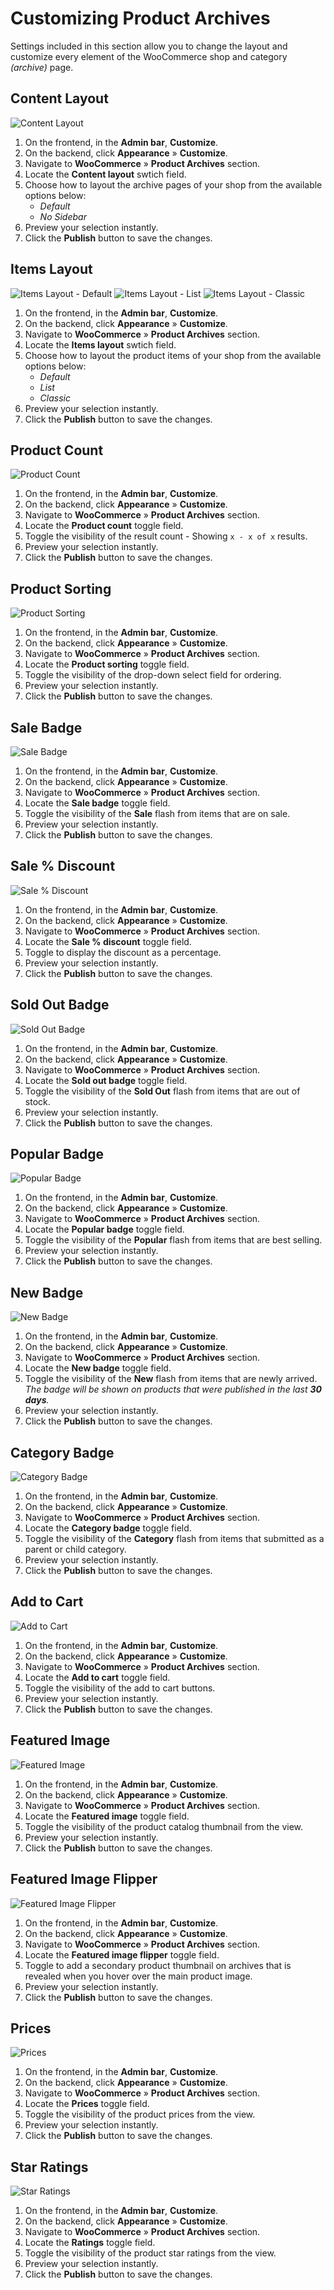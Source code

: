 # Customizing Product Archives

Settings included in this section allow you to change the layout and customize every element of the WooCommerce shop and category *(archive)* page.

## Content Layout

![Content Layout](img/product-archives-content-layout.png)

1. On the frontend, in the **Admin bar**, **Customize**.
2. On the backend, click **Appearance** » **Customize**.
3. Navigate to **WooCommerce** » **Product Archives** section.
4. Locate the **Content layout** swtich field.
5. Choose how to layout the archive pages of your shop from the available options below:
   * *Default*
   * *No Sidebar*
6. Preview your selection instantly.
7. Click the **Publish** button to save the changes.

## Items Layout

![Items Layout - Default](img/product-archives-items-layout-default.png)
![Items Layout - List](img/product-archives-items-layout-list.png)
![Items Layout - Classic](img/product-archives-items-layout-classic.png)

1. On the frontend, in the **Admin bar**, **Customize**.
2. On the backend, click **Appearance** » **Customize**.
3. Navigate to **WooCommerce** » **Product Archives** section.
4. Locate the **Items layout** swtich field.
5. Choose how to layout the product items of your shop from the available options below:
   * *Default*
   * *List*
   * *Classic*
6. Preview your selection instantly.
7. Click the **Publish** button to save the changes.

## Product Count

![Product Count](img/product-archives-product-count.jpg)

1. On the frontend, in the **Admin bar**, **Customize**.
2. On the backend, click **Appearance** » **Customize**.
3. Navigate to **WooCommerce** » **Product Archives** section.
4. Locate the **Product count** toggle field.
5. Toggle the visibility of the result count - Showing `x - x of x` results.
6. Preview your selection instantly.
7. Click the **Publish** button to save the changes.

## Product Sorting

![Product Sorting](img/product-archives-product-sorting.jpg)

1. On the frontend, in the **Admin bar**, **Customize**.
2. On the backend, click **Appearance** » **Customize**.
3. Navigate to **WooCommerce** » **Product Archives** section.
4. Locate the **Product sorting** toggle field.
5. Toggle the visibility of the drop-down select field for ordering.
6. Preview your selection instantly.
7. Click the **Publish** button to save the changes.

## Sale Badge

![Sale Badge](img/product-archives-sale-badge.jpg)

1. On the frontend, in the **Admin bar**, **Customize**.
2. On the backend, click **Appearance** » **Customize**.
3. Navigate to **WooCommerce** » **Product Archives** section.
4. Locate the **Sale badge** toggle field.
5. Toggle the visibility of the **Sale** flash from items that are on sale.
6. Preview your selection instantly.
7. Click the **Publish** button to save the changes.

## Sale % Discount

![Sale % Discount](img/product-archives-sale-percent-discount.jpg)

1. On the frontend, in the **Admin bar**, **Customize**.
2. On the backend, click **Appearance** » **Customize**.
3. Navigate to **WooCommerce** » **Product Archives** section.
4. Locate the **Sale % discount** toggle field.
5. Toggle to display the discount as a percentage.
6. Preview your selection instantly.
7. Click the **Publish** button to save the changes.

## Sold Out Badge

![Sold Out Badge](img/product-archives-sold-out-badge.jpg)

1. On the frontend, in the **Admin bar**, **Customize**.
2. On the backend, click **Appearance** » **Customize**.
3. Navigate to **WooCommerce** » **Product Archives** section.
4. Locate the **Sold out badge** toggle field.
5. Toggle the visibility of the **Sold Out** flash from items that are out of stock.
6. Preview your selection instantly.
7. Click the **Publish** button to save the changes.

## Popular Badge

![Popular Badge](img/product-archives-popular-badge.jpg)

1. On the frontend, in the **Admin bar**, **Customize**.
2. On the backend, click **Appearance** » **Customize**.
3. Navigate to **WooCommerce** » **Product Archives** section.
4. Locate the **Popular badge** toggle field.
5. Toggle the visibility of the **Popular** flash from items that are best selling.
6. Preview your selection instantly.
7. Click the **Publish** button to save the changes.

## New Badge

![New Badge](img/product-archives-new-badge.jpg)

1. On the frontend, in the **Admin bar**, **Customize**.
2. On the backend, click **Appearance** » **Customize**.
3. Navigate to **WooCommerce** » **Product Archives** section.
4. Locate the **New badge** toggle field.
5. Toggle the visibility of the **New** flash from items that are newly arrived.<br/>*The badge will be shown on products that were published in the last **30 days**.*
6. Preview your selection instantly.
7. Click the **Publish** button to save the changes.

## Category Badge

![Category Badge](img/product-archives-category-badge.jpg)

1. On the frontend, in the **Admin bar**, **Customize**.
2. On the backend, click **Appearance** » **Customize**.
3. Navigate to **WooCommerce** » **Product Archives** section.
4. Locate the **Category badge** toggle field.
5. Toggle the visibility of the **Category** flash from items that submitted as a parent or child category.
6. Preview your selection instantly.
7. Click the **Publish** button to save the changes.

## Add to Cart

![Add to Cart](img/product-archives-add-to-cart.jpg)

1. On the frontend, in the **Admin bar**, **Customize**.
2. On the backend, click **Appearance** » **Customize**.
3. Navigate to **WooCommerce** » **Product Archives** section.
4. Locate the **Add to cart** toggle field.
5. Toggle the visibility of the add to cart buttons.
6. Preview your selection instantly.
7. Click the **Publish** button to save the changes.

## Featured Image

![Featured Image](img/product-archives-featured-image.jpg)

1. On the frontend, in the **Admin bar**, **Customize**.
2. On the backend, click **Appearance** » **Customize**.
3. Navigate to **WooCommerce** » **Product Archives** section.
4. Locate the **Featured image** toggle field.
5. Toggle the visibility of the product catalog thumbnail from the view.
6. Preview your selection instantly.
7. Click the **Publish** button to save the changes.

## Featured Image Flipper

![Featured Image Flipper](img/product-archives-featured-image-flipper.jpg)

1. On the frontend, in the **Admin bar**, **Customize**.
2. On the backend, click **Appearance** » **Customize**.
3. Navigate to **WooCommerce** » **Product Archives** section.
4. Locate the **Featured image flipper** toggle field.
5. Toggle to add a secondary product thumbnail on archives that is revealed when you hover over the main product image.
6. Preview your selection instantly.
7. Click the **Publish** button to save the changes.

## Prices

![Prices](img/product-archives-prices.jpg)

1. On the frontend, in the **Admin bar**, **Customize**.
2. On the backend, click **Appearance** » **Customize**.
3. Navigate to **WooCommerce** » **Product Archives** section.
4. Locate the **Prices** toggle field.
5. Toggle the visibility of the product prices from the view.
6. Preview your selection instantly.
7. Click the **Publish** button to save the changes.

## Star Ratings

![Star Ratings](img/product-archives-star-ratings.jpg)

1. On the frontend, in the **Admin bar**, **Customize**.
2. On the backend, click **Appearance** » **Customize**.
3. Navigate to **WooCommerce** » **Product Archives** section.
4. Locate the **Ratings** toggle field.
5. Toggle the visibility of the product star ratings from the view.
6. Preview your selection instantly.
7. Click the **Publish** button to save the changes.
